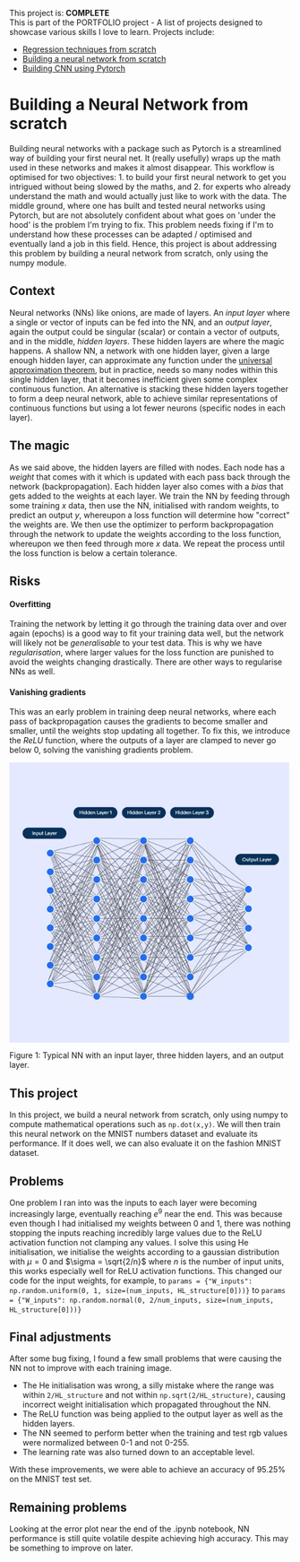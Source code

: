 This project is: <b>COMPLETE</b><br>
This is part of the PORTFOLIO project - A list of projects designed to showcase various skills I love to learn. Projects include:

- [Regression techniques from scratch](https://github.com/jrobo-gith/Regression-techniques-from-scratch)
- [Building a neural network from scratch](https://github.com/jrobo-gith/NN-from-scratch)
- [Building CNN using Pytorch](https://github.com/jrobo-gith/MNIST-CNN)


# Building a Neural Network from scratch
Building neural networks with a package such as Pytorch is a streamlined way of building your first neural net. It (really usefully) wraps up the math used in these networks and makes it almost disappear. This workflow is optimised for two objectives: 1. to build your first neural network to get you intrigued without being slowed by the maths, and 2. for experts who already understand the math and would actually just like to work with the data. The middle ground, where one has built and tested neural networks using Pytorch, but are not absolutely confident about what goes on 'under the hood' is the problem I'm trying to fix. This problem needs fixing if I'm to understand how these processes can be adapted / optimised and eventually land a job in this field. Hence, this project is about addressing this problem by building a neural network from scratch, only using the numpy module. 

## Context
Neural networks (NNs) like onions, are made of layers. An $\textit{input layer}$ where a single or vector of inputs can be fed into the NN, and an $\textit{output layer}$, again the output could be singular (scalar) or contain a vector of outputs, and in the middle, $\textit{hidden layers}$. These hidden layers are where the magic happens. A shallow NN, a network with one hidden layer, given a large enough hidden layer, can approximate any function under the [universal approximation theorem](https://en.wikipedia.org/wiki/Universal_approximation_theorem), but in practice, needs so many nodes within this single hidden layer, that it becomes inefficient given some complex continuous function. An alternative is stacking these hidden layers together to form a deep neural network, able to achieve similar representations of continuous functions but using a lot fewer neurons (specific nodes in each layer). 

## The magic
As we said above, the hidden layers are filled with nodes. Each node has a $\textit{weight}$ that comes with it which is updated with each pass back through the network (backpropagation). Each hidden layer also comes with a $\textit{bias}$ that gets added to the weights at each layer. We train the NN by feeding through some training $x$ data, then use the NN, initialised with random weights, to predict an output $y$, whereupon a loss function will determine how "correct" the weights are. We then use the optimizer to perform backpropagation through the network to update the weights according to the loss function, whereupon we then feed through more $x$ data. We repeat the process until the loss function is below a certain tolerance.

## Risks 
#### Overfitting
Training the network by letting it go through the training data over and over again (epochs) is a good way to fit your training data well, but the network will likely not be $\textit{generalisable}$ to your test data. This is why we have $\textit{regularisation}$, where larger values for the loss function are punished to avoid the weights changing drastically. There are other ways to regularise NNs as well.

#### Vanishing gradients
This was an early problem in training deep neural networks, where each pass of backpropagation causes the gradients to become smaller and smaller, until the weights stop updating all together. To fix this, we introduce the $\textit{ReLU}$ function, where the outputs of a layer are clamped to never go below 0, solving the vanishing gradients problem. 

<img src="figure/NN.png" alt="NN" width="500px" style="display:flex;align-items:center;">

Figure 1: Typical NN with an input layer, three hidden layers, and an output layer.

## This project
In this project, we build a neural network from scratch, only using numpy to compute mathematical operations such as ```np.dot(x,y)```. We will then train this neural network on the MNIST numbers dataset and evaluate its performance. If it does well, we can also evaluate it on the fashion MNIST dataset. 


## Problems
One problem I ran into was the inputs to each layer were becoming increasingly large, eventually reaching $e^9$ near the end. This was because even though I had initialised my weights between 0 and 1, there was nothing stopping the inputs reaching incredibly large values due to the ReLU activation function not clamping any values.
I solve this using He initialisation, we initialise the weights according to a gaussian distribution with $\mu = 0$ and $\sigma = \sqrt{2/n}$ where $n$ is the number of input units, this works especially well for ReLU activation functions. This changed our code for the input weights, for example, to ```params = {"W_inputs": np.random.uniform(0, 1, size=(num_inputs, HL_structure[0]))}``` to ```params = {"W_inputs": np.random.normal(0, 2/num_inputs, size=(num_inputs, HL_structure[0]))}```

## Final adjustments
After some bug fixing, I found a few small problems that were causing the NN not to improve with each training image. 
* The He initialisation was wrong, a silly mistake where the range was within ```2/HL_structure``` and not within ```np.sqrt(2/HL_structure)```, causing incorrect weight initialisation which propagated throughout the NN.
* The ReLU function was being applied to the output layer as well as the hidden layers.
* The NN seemed to perform better when the training and test rgb values were normalized between 0-1 and not 0-255.
* The learning rate was also turned down to an acceptable level.

With these improvements, we were able to achieve an accuracy of 95.25% on the MNIST test set.

## Remaining problems

Looking at the error plot near the end of the .ipynb notebook, NN performance is still quite volatile despite achieving high accuracy. This may be something to improve on later. 


 

